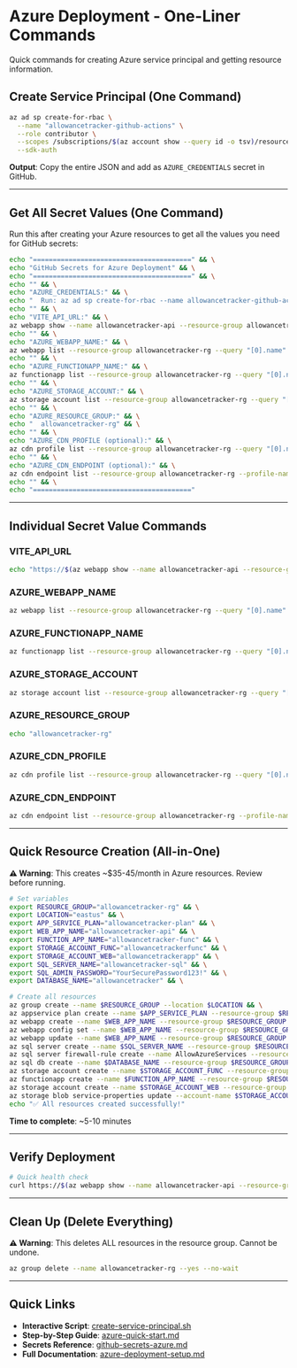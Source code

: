 # Azure Deployment - One-Liner Commands

Quick commands for creating Azure service principal and getting resource information.

## Create Service Principal (One Command)

```bash
az ad sp create-for-rbac \
  --name "allowancetracker-github-actions" \
  --role contributor \
  --scopes /subscriptions/$(az account show --query id -o tsv)/resourceGroups/allowancetracker-rg \
  --sdk-auth
```

**Output**: Copy the entire JSON and add as `AZURE_CREDENTIALS` secret in GitHub.

---

## Get All Secret Values (One Command)

Run this after creating your Azure resources to get all the values you need for GitHub secrets:

```bash
echo "========================================" && \
echo "GitHub Secrets for Azure Deployment" && \
echo "========================================" && \
echo "" && \
echo "AZURE_CREDENTIALS:" && \
echo "  Run: az ad sp create-for-rbac --name allowancetracker-github-actions --role contributor --scopes /subscriptions/$(az account show --query id -o tsv)/resourceGroups/allowancetracker-rg --sdk-auth" && \
echo "" && \
echo "VITE_API_URL:" && \
az webapp show --name allowancetracker-api --resource-group allowancetracker-rg --query "defaultHostName" -o tsv 2>/dev/null | sed 's/^/  https:\/\//' || echo "  (App Service not created yet)" && \
echo "" && \
echo "AZURE_WEBAPP_NAME:" && \
az webapp list --resource-group allowancetracker-rg --query "[0].name" -o tsv 2>/dev/null | sed 's/^/  /' || echo "  (App Service not created yet)" && \
echo "" && \
echo "AZURE_FUNCTIONAPP_NAME:" && \
az functionapp list --resource-group allowancetracker-rg --query "[0].name" -o tsv 2>/dev/null | sed 's/^/  /' || echo "  (Function App not created yet)" && \
echo "" && \
echo "AZURE_STORAGE_ACCOUNT:" && \
az storage account list --resource-group allowancetracker-rg --query "[?kind=='StorageV2'].name" -o tsv 2>/dev/null | sed 's/^/  /' || echo "  (Storage Account not created yet)" && \
echo "" && \
echo "AZURE_RESOURCE_GROUP:" && \
echo "  allowancetracker-rg" && \
echo "" && \
echo "AZURE_CDN_PROFILE (optional):" && \
az cdn profile list --resource-group allowancetracker-rg --query "[0].name" -o tsv 2>/dev/null | sed 's/^/  /' || echo "  (CDN not created yet or not using CDN)" && \
echo "" && \
echo "AZURE_CDN_ENDPOINT (optional):" && \
az cdn endpoint list --resource-group allowancetracker-rg --profile-name allowancetracker-cdn --query "[0].name" -o tsv 2>/dev/null | sed 's/^/  /' || echo "  (CDN not created yet or not using CDN)" && \
echo "" && \
echo "========================================"
```

---

## Individual Secret Value Commands

### VITE_API_URL
```bash
echo "https://$(az webapp show --name allowancetracker-api --resource-group allowancetracker-rg --query defaultHostName -o tsv)"
```

### AZURE_WEBAPP_NAME
```bash
az webapp list --resource-group allowancetracker-rg --query "[0].name" -o tsv
```

### AZURE_FUNCTIONAPP_NAME
```bash
az functionapp list --resource-group allowancetracker-rg --query "[0].name" -o tsv
```

### AZURE_STORAGE_ACCOUNT
```bash
az storage account list --resource-group allowancetracker-rg --query "[?kind=='StorageV2'].name" -o tsv
```

### AZURE_RESOURCE_GROUP
```bash
echo "allowancetracker-rg"
```

### AZURE_CDN_PROFILE
```bash
az cdn profile list --resource-group allowancetracker-rg --query "[0].name" -o tsv
```

### AZURE_CDN_ENDPOINT
```bash
az cdn endpoint list --resource-group allowancetracker-rg --profile-name allowancetracker-cdn --query "[0].name" -o tsv
```

---

## Quick Resource Creation (All-in-One)

**⚠️ Warning**: This creates ~$35-45/month in Azure resources. Review before running.

```bash
# Set variables
export RESOURCE_GROUP="allowancetracker-rg" && \
export LOCATION="eastus" && \
export APP_SERVICE_PLAN="allowancetracker-plan" && \
export WEB_APP_NAME="allowancetracker-api" && \
export FUNCTION_APP_NAME="allowancetracker-func" && \
export STORAGE_ACCOUNT_FUNC="allowancetrackerfunc" && \
export STORAGE_ACCOUNT_WEB="allowancetrackerapp" && \
export SQL_SERVER_NAME="allowancetracker-sql" && \
export SQL_ADMIN_PASSWORD="YourSecurePassword123!" && \
export DATABASE_NAME="allowancetracker" && \

# Create all resources
az group create --name $RESOURCE_GROUP --location $LOCATION && \
az appservice plan create --name $APP_SERVICE_PLAN --resource-group $RESOURCE_GROUP --sku B1 --is-linux && \
az webapp create --name $WEB_APP_NAME --resource-group $RESOURCE_GROUP --plan $APP_SERVICE_PLAN --runtime "DOTNET|8.0" && \
az webapp config set --name $WEB_APP_NAME --resource-group $RESOURCE_GROUP --always-on true && \
az webapp update --name $WEB_APP_NAME --resource-group $RESOURCE_GROUP --https-only true && \
az sql server create --name $SQL_SERVER_NAME --resource-group $RESOURCE_GROUP --location $LOCATION --admin-user sqladmin --admin-password $SQL_ADMIN_PASSWORD && \
az sql server firewall-rule create --name AllowAzureServices --resource-group $RESOURCE_GROUP --server $SQL_SERVER_NAME --start-ip-address 0.0.0.0 --end-ip-address 0.0.0.0 && \
az sql db create --name $DATABASE_NAME --resource-group $RESOURCE_GROUP --server $SQL_SERVER_NAME --service-objective S0 && \
az storage account create --name $STORAGE_ACCOUNT_FUNC --resource-group $RESOURCE_GROUP --location $LOCATION --sku Standard_LRS && \
az functionapp create --name $FUNCTION_APP_NAME --resource-group $RESOURCE_GROUP --consumption-plan-location $LOCATION --runtime dotnet-isolated --runtime-version 8 --functions-version 4 --storage-account $STORAGE_ACCOUNT_FUNC --os-type Linux && \
az storage account create --name $STORAGE_ACCOUNT_WEB --resource-group $RESOURCE_GROUP --location $LOCATION --sku Standard_LRS --kind StorageV2 && \
az storage blob service-properties update --account-name $STORAGE_ACCOUNT_WEB --static-website --index-document index.html --404-document index.html && \
echo "✅ All resources created successfully!"
```

**Time to complete**: ~5-10 minutes

---

## Verify Deployment

```bash
# Quick health check
curl https://$(az webapp show --name allowancetracker-api --resource-group allowancetracker-rg --query defaultHostName -o tsv)/health
```

---

## Clean Up (Delete Everything)

**⚠️ Warning**: This deletes ALL resources in the resource group. Cannot be undone.

```bash
az group delete --name allowancetracker-rg --yes --no-wait
```

---

## Quick Links

- **Interactive Script**: [create-service-principal.sh](./create-service-principal.sh)
- **Step-by-Step Guide**: [azure-quick-start.md](./azure-quick-start.md)
- **Secrets Reference**: [github-secrets-azure.md](./github-secrets-azure.md)
- **Full Documentation**: [azure-deployment-setup.md](./azure-deployment-setup.md)
